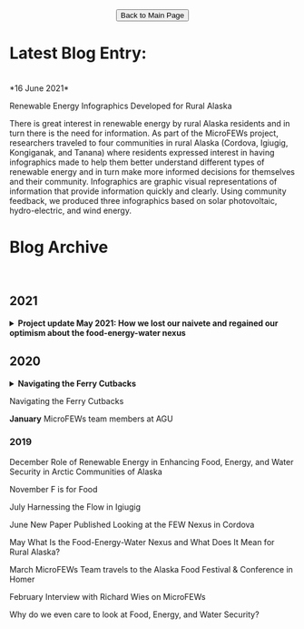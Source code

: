 
<form action="https://acep-uaf.github.io/MicroFEWs_Legacy/" align="center" style="bold">
<input type="submit" value="Back to Main Page" />
</form>




# Latest Blog Entry: 
<br/>
*16 June 2021*
<br/>

Renewable Energy Infographics Developed for Rural Alaska

There is great interest in renewable energy by rural Alaska residents and in turn there is the need for information.  As part of the MicroFEWs project, researchers traveled to four communities in rural Alaska (Cordova, Igiugig, Kongiganak, and Tanana) where residents expressed interest in having infographics made to help them better understand different types of renewable energy and in turn make more informed decisions for themselves and their community.  Infographics are graphic visual representations of information that provide information quickly and clearly.  Using community feedback, we produced three infographics based on solar photovoltaic, hydro-electric, and wind energy.


# Blog Archive
<br/>

## 2021

<details>
<summary> <b>Project update May 2021: How we lost our naivete and regained our optimism about the food-energy-water nexus </b></summary>
<br><br>
  <i>17 May 2021</i>
  <br><br>
  COVID-19 halted our field work, but our team has been hard at work analyzing and writing up results.  Here's a [recent reflection](https://sustainabilitycommunity.springernature.com/posts/how-we-lost-our-naivete-and-regained-our-optimism-about-the-food-energy-water-nexus?channel_id=behind-the-paper) from Dr. Henry Huntington following [our publication in Nature Sustainability](https://doi.org/10.1038/s41893-021-00719-1). Look for more published work and reflections in the coming months.
  <br><br>
</details>




## 2020

<details>
<summary> <b>Navigating the Ferry Cutbacks </b></summary>
<br><br>
  <i>17 May 2021</i>
  <br><br>
  COVID-19 halted our field work, but our team has been hard at work analyzing and writing up results.  Here's a recent reflection from Dr. Henry Huntington following our publication in Nature Sustainability (access full article as preprint). Look for more published work and reflections in the coming months.
</details>





Navigating the Ferry Cutbacks
<br/>

**January**
MicroFEWs team members at AGU

### 2019
December
Role of Renewable Energy in Enhancing Food, Energy, and Water Security in Arctic Communities of Alaska
<br/>

November
F is for Food
<br/>

July
Harnessing the Flow in Igiugig
<br/>

June
New Paper Published Looking at the FEW Nexus in Cordova
<br/>

May
What Is the Food-Energy-Water Nexus and What Does It Mean for Rural Alaska?
<br/>

March
MicroFEWs Team travels to the Alaska Food Festival & Conference in Homer
<br/>

February
Interview with Richard Wies on MicroFEWs

Why do we even care to look at Food, Energy, and Water Security?
